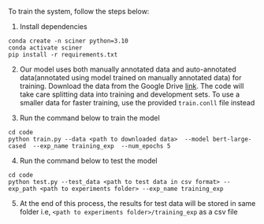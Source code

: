 To train the system, follow the steps below:

1. Install dependencies

```
conda create -n sciner python=3.10
conda activate sciner
pip install -r requirements.txt
```

2. Our model uses both manually annotated data and auto-annotated data(annotated using model trained on manually annotated data) for training. Download the data from the Google Drive [link](https://drive.google.com/file/d/15R1rzxYQiw0ohq57FUhTU3AcyEfMjdlk/view?usp=sharing). The code will take care splitting data into training and development sets. To use a smaller data for faster training, use the provided `train.conll` file instead

3. Run the command below to train the model
```
cd code
python train.py --data <path to downloaded data>  --model bert-large-cased  --exp_name training_exp  --num_epochs 5
```

4. Run the command below to test the model
```
cd code
python test.py --test_data <path to test data in csv format> --exp_path <path to experiments folder> --exp_name training_exp
```

5. At the end of this process, the results for test data will be stored in same folder i.e, `<path to experiments folder>/training_exp` as a csv file